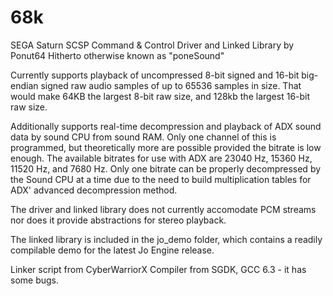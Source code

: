 # 68k
SEGA Saturn SCSP Command & Control Driver and Linked Library
by Ponut64
Hitherto otherwise known as "poneSound"

Currently supports playback of uncompressed 8-bit signed and 16-bit big-endian signed raw audio samples of up to 65536 samples in size. That would make 64KB the largest 8-bit raw size, and 128kb the largest 16-bit raw size.

Additionally supports real-time decompression and playback of ADX sound data by sound CPU from sound RAM. Only one channel of this is programmed, but theoretically more are possible provided the bitrate is low enough. The available bitrates for use with ADX are 23040 Hz, 15360 Hz, 11520 Hz, and 7680 Hz. Only one bitrate can be properly decompressed by the Sound CPU at a time due to the need to build multiplication tables for ADX' advanced decompression method.

The driver and linked library does not currently accomodate PCM streams nor does it provide abstractions for stereo playback.

The linked library is included in the jo_demo folder, which contains a readily compilable demo for the latest Jo Engine release.

Linker script from CyberWarriorX
Compiler from SGDK, GCC 6.3 - it has some bugs.
